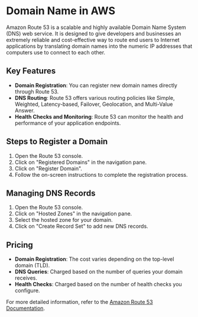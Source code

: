 # Domain Name in AWS

Amazon Route 53 is a scalable and highly available Domain Name System (DNS) web service. It is designed to give developers and businesses an extremely reliable and cost-effective way to route end users to Internet applications by translating domain names into the numeric IP addresses that computers use to connect to each other.

## Key Features

- **Domain Registration**: You can register new domain names directly through Route 53.
- **DNS Routing**: Route 53 offers various routing policies like Simple, Weighted, Latency-based, Failover, Geolocation, and Multi-Value Answer.
- **Health Checks and Monitoring**: Route 53 can monitor the health and performance of your application endpoints.

## Steps to Register a Domain

1. Open the Route 53 console.
2. Click on "Registered Domains" in the navigation pane.
3. Click on "Register Domain".
4. Follow the on-screen instructions to complete the registration process.

## Managing DNS Records

1. Open the Route 53 console.
2. Click on "Hosted Zones" in the navigation pane.
3. Select the hosted zone for your domain.
4. Click on "Create Record Set" to add new DNS records.

## Pricing

- **Domain Registration**: The cost varies depending on the top-level domain (TLD).
- **DNS Queries**: Charged based on the number of queries your domain receives.
- **Health Checks**: Charged based on the number of health checks you configure.

For more detailed information, refer to the [Amazon Route 53 Documentation](https://docs.aws.amazon.com/Route53/latest/DeveloperGuide/Welcome.html).
